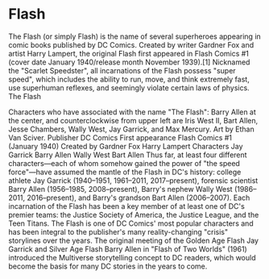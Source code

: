 # Flash

The Flash (or simply Flash) is the name of several superheroes appearing in comic books published by DC Comics. Created by writer Gardner Fox and artist Harry Lampert, the original Flash first appeared in Flash Comics #1 (cover date January 1940/release month November 1939).[1] Nicknamed the "Scarlet Speedster", all incarnations of the Flash possess "super speed", which includes the ability to run, move, and think extremely fast, use superhuman reflexes, and seemingly violate certain laws of physics. 
The Flash

Characters who have associated with the name "The Flash": Barry Allen at the center, and counterclockwise from upper left are Iris West II, Bart Allen, Jesse Chambers, Wally West, Jay Garrick, and Max Mercury. Art by Ethan Van Sciver.
Publisher
DC Comics
First appearance
Flash Comics #1 (January 1940)
Created by
Gardner Fox
Harry Lampert
Characters
Jay Garrick
Barry Allen
Wally West
Bart Allen
Thus far, at least four different characters—each of whom somehow gained the power of "the speed force"—have assumed the mantle of the Flash in DC's history: college athlete Jay Garrick (1940–1951, 1961–2011, 2017–present), forensic scientist Barry Allen (1956–1985, 2008–present), Barry's nephew Wally West (1986–2011, 2016–present), and Barry's grandson Bart Allen (2006–2007). Each incarnation of the Flash has been a key member of at least one of DC's premier teams: the Justice Society of America, the Justice League, and the Teen Titans. 
The Flash is one of DC Comics' most popular characters and has been integral to the publisher's many reality-changing "crisis" storylines over the years. The original meeting of the Golden Age Flash Jay Garrick and Silver Age Flash Barry Allen in "Flash of Two Worlds" (1961) introduced the Multiverse storytelling concept to DC readers, which would become the basis for many DC stories in the years to come. 
